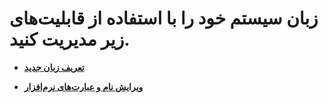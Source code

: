 # زبان سیستم خود را با استفاده از قابلیت‌های زیر مدیریت کنید. 


-   **[تعریف زبان جدید](%D8%AA%D8%B9%D8%B1%DB%8C%D9%81%20%D8%B2%D8%A8%D8%A7%D9%86%20%D8%AC%D8%AF%DB%8C%D8%AF.md)**

- **[ویرایش نام و عبارت‌های نرم‌افزار](%D9%88%DB%8C%D8%B1%D8%A7%DB%8C%D8%B4%20%D8%B9%D8%A8%D8%A7%D8%B1%D8%AA%E2%80%8C%D9%87%D8%A7.md)**

